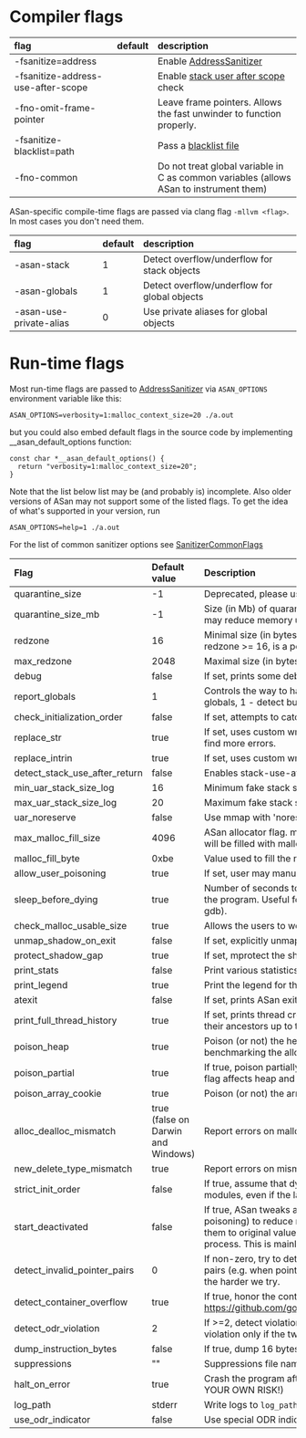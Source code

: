 # Compiler flags
| flag| default | description |
|:----|:--------|:------------|
| -fsanitize=address |         | Enable [AddressSanitizer](AddressSanitizer) |
| -fsanitize-address-use-after-scope |         | Enable [stack user after scope](AddressSanitizerExampleUseAfterScope) check|
| -fno-omit-frame-pointer |         | Leave frame pointers. Allows the fast unwinder to function properly. |
| -fsanitize-blacklist=path |         | Pass a [blacklist file](#Turning_off_instrumentation) |
| -fno-common |         | Do not treat global variable in C as common variables (allows ASan to instrument them) |

ASan-specific compile-time flags are passed via clang flag `-mllvm <flag>`. In most cases you don't need them.

| flag| default | description |
|:----|:--------|:------------|
| -asan-stack   | 1       | Detect overflow/underflow for stack objects |
| -asan-globals | 1       | Detect overflow/underflow for global objects |
| -asan-use-private-alias | 0       | Use private aliases for global objects |

# Run-time flags

Most run-time flags are passed to [AddressSanitizer](AddressSanitizer) via `ASAN_OPTIONS` environment variable like this:
```
ASAN_OPTIONS=verbosity=1:malloc_context_size=20 ./a.out
```
but you could also embed default flags in the source code by implementing __asan_default_options function:
```
const char *__asan_default_options() {
  return "verbosity=1:malloc_context_size=20";
}
```

Note that the list below list may be (and probably is) incomplete. Also older versions of ASan may not support some of the listed flags. To get the idea of what's supported in your version, run
```
ASAN_OPTIONS=help=1 ./a.out
```

For the list of common sanitizer options see [SanitizerCommonFlags](SanitizerCommonFlags)

| **Flag** | **Default value** | **Description** |
|:---------|:------------------|:----------------|
|quarantine_size | -1       | Deprecated, please use quarantine_size_mb.|
|quarantine_size_mb | -1       | Size (in Mb) of quarantine used to detect use-after-free errors. Lower value may reduce memory usage but increase the chance of false negatives.|
|redzone | 16       | Minimal size (in bytes) of redzones around heap objects. Requirement: redzone >= 16, is a power of two.|
|max_redzone | 2048     | Maximal size (in bytes) of redzones around heap objects.|
|debug | false    | If set, prints some debugging information and does additional checks.|
|report_globals | 1        | Controls the way to handle globals (0 - don't detect buffer overflow on globals, 1 - detect buffer overflow, 2 - print data about registered globals).|
|check_initialization_order | false    | If set, attempts to catch initialization order issues.|
|replace_str | true     | If set, uses custom wrappers and replacements for libc string functions to find more errors.|
|replace_intrin | true     | If set, uses custom wrappers for memset/memcpy/memmove intinsics.|
|detect_stack_use_after_return | false    | Enables stack-use-after-return checking at run-time.|
|min_uar_stack_size_log | 16       | Minimum fake stack size log.|
|max_uar_stack_size_log | 20       | Maximum fake stack size log.|
|uar_noreserve | false    | Use mmap with 'noreserve' flag to allocate fake stack.|
|max_malloc_fill_size | 4096     | ASan allocator flag. max_malloc_fill_size is the maximal amount of bytes that will be filled with malloc_fill_byte on malloc.|
|malloc_fill_byte | 0xbe     | Value used to fill the newly allocated memory.|
|allow_user_poisoning | true     | If set, user may manually mark memory regions as poisoned or unpoisoned.|
|sleep_before_dying | true     | Number of seconds to sleep between printing an error report and terminating the program. Useful for debugging purposes (e.g. when one needs to attach gdb).|
|check_malloc_usable_size | true     | Allows the users to work around the bug in Nvidia drivers prior to 295.*.|
|unmap_shadow_on_exit | false    | If set, explicitly unmaps the (huge) shadow at exit.|
|protect_shadow_gap | true     | If set, mprotect the shadow gap|
|print_stats | false    | Print various statistics after printing an error message or if atexit=1.|
|print_legend | true     | Print the legend for the shadow bytes.|
|atexit | false    | If set, prints ASan exit stats even after program terminates successfully.|
|print_full_thread_history | true     | If set, prints thread creation stacks for the threads involved in the report and their ancestors up to the main thread.|
|poison_heap | true     | Poison (or not) the heap memory on [de]allocation. Zero value is useful for benchmarking the allocator or instrumentator.|
|poison_partial | true     | If true, poison partially addressable 8-byte aligned words (default=true). This flag affects heap and global buffers, but not stack buffers.|
|poison_array_cookie | true     | Poison (or not) the array cookie after operator new[].|
|alloc_dealloc_mismatch | true (false on Darwin and Windows) | Report errors on malloc/delete, new/free, new/delete[], etc.|
|new_delete_type_mismatch | true     | Report errors on mismatch betwen size of new and delete.|
|strict_init_order | false    | If true, assume that dynamic initializers can never access globals from other modules, even if the latter are already initialized.|
|start_deactivated | false    | If true, ASan tweaks a bunch of other flags (quarantine, redzone, heap poisoning) to reduce memory consumption as much as possible, and restores them to original values when the first instrumented module is loaded into the process. This is mainly intended to be used on Android. |
|detect_invalid_pointer_pairs | 0        | If non-zero, try to detect operations like <, <=, >, >= and - on invalid pointer pairs (e.g. when pointers belong to different objects). The bigger the value the harder we try.|
|detect_container_overflow | true     | If true, honor the container overflow  annotations. See https://github.com/google/sanitizers/wiki/AddressSanitizerContainerOverflow|
|detect_odr_violation | 2        | If >=2, detect violation of One-Definition-Rule (ODR); If ==1, detect ODR-violation only if the two variables have different sizes|
|dump_instruction_bytes | false    | If true, dump 16 bytes starting at the instruction that caused SEGV|
|suppressions | ""       | Suppressions file name.|
|halt_on_error | true     | Crash the program after printing the first error report (WARNING: USE AT YOUR OWN RISK!)|
|log_path|stderr|Write logs to `log_path.pid`. The special values are `stdout` and `stderr`|
|use_odr_indicator | false       | Use special ODR indicator symbol for ODR violation detection.|
